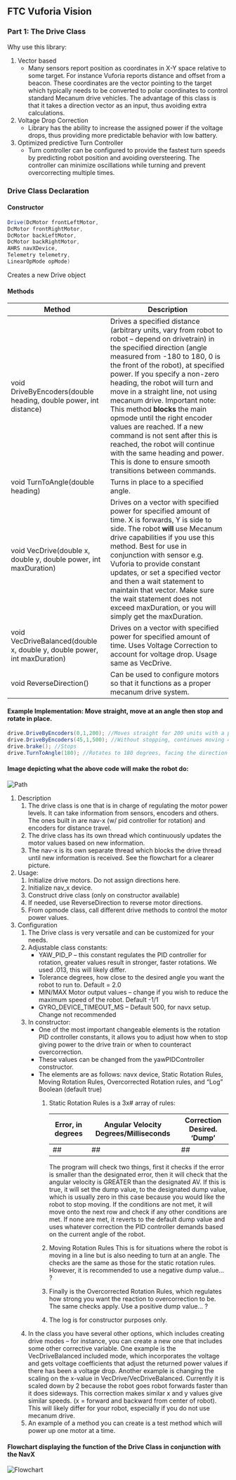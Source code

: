 ## FTC Vuforia Vision

### Part 1: The Drive Class

Why use this library:
1.	Vector based
    -	Many sensors report position as coordinates in X-Y space relative to some target. For instance Vuforia reports distance and offset from a beacon. These coordinates are the vector pointing to the target which typically needs to be converted to polar coordinates to control standard Mecanum drive vehicles. The advantage of this class is that it takes a direction vector as an input, thus avoiding extra calculations.
2.	Voltage Drop Correction
    -	Library has the ability to increase the assigned power if the voltage drops, thus providing more predictable behavior with low battery.
3.	Optimized predictive Turn Controller
    -	Turn controller can be configured to provide the fastest turn speeds by predicting robot position and avoiding oversteering. The controller can minimize oscillations while turning and prevent overcorrecting multiple times. 


### Drive Class Declaration

#### Constructor
``` Java
Drive(DcMotor frontLeftMotor, 
DcMotor frontRightMotor, 
DcMotor backLeftMotor, 
DcMotor backRightMotor, 
AHRS navXDevice, 
Telemetry telemetry, 
LinearOpMode opMode)
```
Creates a new Drive object

#### Methods

| Method | Description |
|-----------------------------|------------------------|
|void DriveByEncoders(double heading, double power, int distance)| Drives a specified distance (arbitrary units, vary from robot to robot – depend on drivetrain) in the specified direction (angle measured from -180 to 180, 0 is the front of the robot), at specified power. If you specify a non-zero heading, the robot will turn and move in a straight line, not using mecanum drive. Important note: This method **blocks** the main opmode until the right encoder values are reached. If a new command is not sent after this is reached, the robot will continue with the same heading and power. This is done to ensure smooth transitions between commands. |
|void TurnToAngle(double heading)| Turns in place to a specified angle. |
|void VecDrive(double x, double y, double power, int maxDuration)|Drives on a vector with specified power for specified amount of time. X is forwards, Y is side to side. The robot **will** use Mecanum drive capabilities if you use this method. Best for use in conjunction with sensor e.g. Vuforia to provide constant updates, or set a specified vector and then a wait statement to maintain that vector. Make sure the wait statement does not exceed maxDuration, or you will simply get the maxDuration.|
|void VecDriveBalanced(double x, double y, double power, int maxDuration)|Drives on a vector with specified power for specified amount of time. Uses Voltage Correction to account for voltage drop. Usage same as VecDrive.|
|void ReverseDirection()|Can be used to configure motors so that it functions as a proper mecanum drive system.|

#### Example Implementation: Move straight, move at an angle then stop and rotate in place.
```Java
drive.DriveByEncoders(0,1,200); //Moves straight for 200 units with a power setting of 1.
drive.DriveByEncoders(45,1,500); //Without stopping, continues moving 45 degrees to the right for 500 units with a power setting of 1.
drive.brake(); //Stops 
drive.TurnToAngle(180); //Rotates to 180 degrees, facing the direction opposite to what it started with.
```
#### Image depicting what the above code will make the robot do:
![Path](http://i.imgur.com/kygFhsu.png)

1. Description
    1.	The drive class is one that is in charge of regulating the motor power levels. It can take information from sensors, encoders and others. The ones built in are nav-x (w/ pid controller for rotation) and encoders for distance travel.
    2.	The drive class has its own thread which continuously updates the motor values based on new information.
    3.	The nav-x is its own separate thread which blocks the drive thread until new information is received. See the flowchart for a clearer picture.
2.	Usage:
    1.	Initialize drive motors. Do not assign directions here.
    2.	Initialize nav_x device.
    3.	Construct drive class (only on constructor available)
    4.	If needed, use ReverseDirection to reverse motor directions.
    5.	From opmode class, call different drive methods to control the motor power values.
3.	Configuration
    1.	The Drive class is very versatile and can be customized for your needs.
    2.	Adjustable class constants:
        -	YAW_PID_P – this constant regulates the PID controller for rotation, greater values result in stronger, faster rotations. We used .013, this will likely differ.
        -   Tolerance degrees, how close to the desired angle you want the robot to run to. Default = 2.0
        -	MIN/MAX Motor output values – change if you wish to reduce the maximum speed of the robot. Default -1/1
        -	GYRO_DEVICE_TIMEOUT_MS – Default 500, for navx setup. Change not recommended
    3.	In constructor:
        -   One of the most important changeable elements is the rotation PID controller constants, it allows you to adjust how when to stop giving power to the drive train or when to counteract overcorrection. 
        -	These values can be changed from the yawPIDController constructor.
        -	The elements are as follows: navx device, Static Rotation Rules, Moving Rotation Rules, Overcorrected Rotation rules, and “Log” Boolean (default true)
            1.	Static Rotation Rules is a 3x# array of rules:
                
                | Error, in degrees | Angular Velocity Degrees/Milliseconds | Correction Desired. ‘Dump’ |
                |-----------------------------|------------------------|---------|
                |##|##|##|
                
                The program will check two things, first it checks if the error is smaller than the designated error, then it will check that the angular velocity is GREATER than the designated AV. If this is true, it will set the dump value, to the designated dump value, which is usually zero in this case because you would like the robot to stop moving. If the conditions are not met, it will move onto the next row and check if any other conditions are met. If none are met, it reverts to the default dump value and uses whatever correction the PID controller demands based on the current angle of the robot.
         
             2.	Moving Rotation Rules
                This is for situations where the robot is moving in a line but is also needing to turn at an angle. The checks are the same as those for the static rotation rules. However, it is recommended to use a negative dump value… ?
          
             3.	Finally is the Overcorrected Rotation Rules, which regulates how strong you want the reaction to overcorrection to be. The same checks apply. Use a positive dump value… ?
             4.	The log is for constructor purposes only.
    4.	In the class you have several other options, which includes creating drive modes – for instance, you can create a new one that includes some other corrective variable. One example is the VecDriveBalanced included mode, which incorporates the voltage and gets voltage coefficients that adjust the returned power values if there has been a voltage drop. Another example is changing the scaling on the x-value in VecDrive/VecDriveBalanced. Currently it is scaled down by 2 because the robot goes robot forwards faster than it does sideways.  This correction makes similar x and y values give similar speeds. (x = forward and backward from center of robot). This will likely differ for your robot, especially if you do not use mecanum drive.
    5.	An example of a method you can create is a test method which will power up one motor at a time.

#### Flowchart displaying the function of the Drive Class in conjunction with the NavX
![Flowchart](http://i.imgur.com/5u3rdjM.png)
